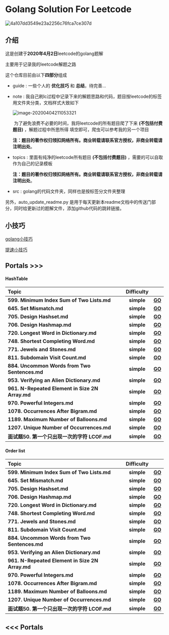 # Golang Solution For Leetcode



![4a107dd3549e23a2256c76fca7ce307d](https://tva1.sinaimg.cn/large/00831rSTgy1gdemdudz1dj30u00bbq36.jpg)

## 介绍

这是创建于**2020年4月2日**leetcode的golang题解

主要用于记录我的leetcode解题之路

这个仓库目前由以下**四部分**组成

* guide : 一些个人的 **优化技巧** 和 **总结**，待完善...

* note :  我自己刷lc过程中记录下来的解题思路和代码，题目按leetcode的标签用文件夹分类，文档样式大致如下

  ![image-20200404211053321](https://tva1.sinaimg.cn/large/00831rSTgy1gdi1k0f9c6j31410u0jup.jpg)

  ​		为了避免浪费不必要的时间，我将leetcode的所有题目爬了下来 **(不包括付费题目)** ，解题过程中所思所得	填空即可，爬虫可以参考我的另一个项目

  ​	**注：题目的著作权归领扣网络所有。商业转载请联系官方授权，非商业转载请注明出处**。

* topics : 里面有纯净的leetcode所有题目 **(不包括付费题目)** ，需要的可以自取作为自己的记录模板

  **注：题目的著作权归领扣网络所有。商业转载请联系官方授权，非商业转载请注明出处**。

* src : golang的代码文件夹，同样也是按标签分文件夹整理

另外，auto_update_readme.py 是用于每天更新本readme文档中的传送门部分，同时给更新过的题解文件，添加github代码的跳转链接。



## 小技巧

[golang小技巧](https://github.com/LZH139/leetcode_Go/blob/master/guide/golang%E5%B0%8F%E6%8A%80%E5%B7%A7.md)

[提速小技巧](https://github.com/LZH139/leetcode_Go/blob/master/guide/%E6%8F%90%E9%80%9F%E5%B0%8F%E6%8A%80%E5%B7%A7.md)



## Portals >>>
#### HashTable
| **Topic**                                   | **Difficulty** |                                                              |
| :-------------------------------------- | :--------: | :----------------------------------------------------------: |
| **599. Minimum Index Sum of Two Lists.md** | **simple** | **[GO](https://github%2Ecom/LZH139/leetcode_Go/blob/master/note/HashTable/simple/599%2E%20Minimum%20Index%20Sum%20of%20Two%20Lists%2Emd)** |
| **645. Set Mismatch.md** | **simple** | **[GO](https://github%2Ecom/LZH139/leetcode_Go/blob/master/note/HashTable/simple/645%2E%20Set%20Mismatch%2Emd)** |
| **705. Design Hashset.md** | **simple** | **[GO](https://github%2Ecom/LZH139/leetcode_Go/blob/master/note/HashTable/simple/705%2E%20Design%20Hashset%2Emd)** |
| **706. Design Hashmap.md** | **simple** | **[GO](https://github%2Ecom/LZH139/leetcode_Go/blob/master/note/HashTable/simple/706%2E%20Design%20Hashmap%2Emd)** |
| **720. Longest Word in Dictionary.md** | **simple** | **[GO](https://github%2Ecom/LZH139/leetcode_Go/blob/master/note/HashTable/simple/720%2E%20Longest%20Word%20in%20Dictionary%2Emd)** |
| **748. Shortest Completing Word.md** | **simple** | **[GO](https://github%2Ecom/LZH139/leetcode_Go/blob/master/note/HashTable/simple/748%2E%20Shortest%20Completing%20Word%2Emd)** |
| **771. Jewels and Stones.md** | **simple** | **[GO](https://github%2Ecom/LZH139/leetcode_Go/blob/master/note/HashTable/simple/771%2E%20Jewels%20and%20Stones%2Emd)** |
| **811. Subdomain Visit Count.md** | **simple** | **[GO](https://github%2Ecom/LZH139/leetcode_Go/blob/master/note/HashTable/simple/811%2E%20Subdomain%20Visit%20Count%2Emd)** |
| **884. Uncommon Words from Two Sentences.md** | **simple** | **[GO](https://github%2Ecom/LZH139/leetcode_Go/blob/master/note/HashTable/simple/884%2E%20Uncommon%20Words%20from%20Two%20Sentences%2Emd)** |
| **953. Verifying an Alien Dictionary.md** | **simple** | **[GO](https://github%2Ecom/LZH139/leetcode_Go/blob/master/note/HashTable/simple/953%2E%20Verifying%20an%20Alien%20Dictionary%2Emd)** |
| **961. N-Repeated Element in Size 2N Array.md** | **simple** | **[GO](https://github%2Ecom/LZH139/leetcode_Go/blob/master/note/HashTable/simple/961%2E%20N-Repeated%20Element%20in%20Size%202N%20Array%2Emd)** |
| **970. Powerful Integers.md** | **simple** | **[GO](https://github%2Ecom/LZH139/leetcode_Go/blob/master/note/HashTable/simple/970%2E%20Powerful%20Integers%2Emd)** |
| **1078. Occurrences After Bigram.md** | **simple** | **[GO](https://github%2Ecom/LZH139/leetcode_Go/blob/master/note/HashTable/simple/1078%2E%20Occurrences%20After%20Bigram%2Emd)** |
| **1189. Maximum Number of Balloons.md** | **simple** | **[GO](https://github%2Ecom/LZH139/leetcode_Go/blob/master/note/HashTable/simple/1189%2E%20Maximum%20Number%20of%20Balloons%2Emd)** |
| **1207. Unique Number of Occurrences.md** | **simple** | **[GO](https://github%2Ecom/LZH139/leetcode_Go/blob/master/note/HashTable/simple/1207%2E%20Unique%20Number%20of%20Occurrences%2Emd)** |
| **面试题50. 第一个只出现一次的字符  LCOF.md** | **simple** | **[GO](https://github%2Ecom/LZH139/leetcode_Go/blob/master/note/HashTable/simple/面试题50%2E%20第一个只出现一次的字符%20%20LCOF%2Emd)** |

#### Order list
| **Topic**                                   | **Difficulty** |                                                              |
| :-------------------------------------- | :--------: | :----------------------------------------------------------: |
| **599. Minimum Index Sum of Two Lists.md** | **simple** | **[GO](https://github%2Ecom/LZH139/leetcode_Go/blob/master/note/HashTable/simple/599%2E%20Minimum%20Index%20Sum%20of%20Two%20Lists%2Emd)** |
| **645. Set Mismatch.md** | **simple** | **[GO](https://github%2Ecom/LZH139/leetcode_Go/blob/master/note/HashTable/simple/645%2E%20Set%20Mismatch%2Emd)** |
| **705. Design Hashset.md** | **simple** | **[GO](https://github%2Ecom/LZH139/leetcode_Go/blob/master/note/HashTable/simple/705%2E%20Design%20Hashset%2Emd)** |
| **706. Design Hashmap.md** | **simple** | **[GO](https://github%2Ecom/LZH139/leetcode_Go/blob/master/note/HashTable/simple/706%2E%20Design%20Hashmap%2Emd)** |
| **720. Longest Word in Dictionary.md** | **simple** | **[GO](https://github%2Ecom/LZH139/leetcode_Go/blob/master/note/HashTable/simple/720%2E%20Longest%20Word%20in%20Dictionary%2Emd)** |
| **748. Shortest Completing Word.md** | **simple** | **[GO](https://github%2Ecom/LZH139/leetcode_Go/blob/master/note/HashTable/simple/748%2E%20Shortest%20Completing%20Word%2Emd)** |
| **771. Jewels and Stones.md** | **simple** | **[GO](https://github%2Ecom/LZH139/leetcode_Go/blob/master/note/HashTable/simple/771%2E%20Jewels%20and%20Stones%2Emd)** |
| **811. Subdomain Visit Count.md** | **simple** | **[GO](https://github%2Ecom/LZH139/leetcode_Go/blob/master/note/HashTable/simple/811%2E%20Subdomain%20Visit%20Count%2Emd)** |
| **884. Uncommon Words from Two Sentences.md** | **simple** | **[GO](https://github%2Ecom/LZH139/leetcode_Go/blob/master/note/HashTable/simple/884%2E%20Uncommon%20Words%20from%20Two%20Sentences%2Emd)** |
| **953. Verifying an Alien Dictionary.md** | **simple** | **[GO](https://github%2Ecom/LZH139/leetcode_Go/blob/master/note/HashTable/simple/953%2E%20Verifying%20an%20Alien%20Dictionary%2Emd)** |
| **961. N-Repeated Element in Size 2N Array.md** | **simple** | **[GO](https://github%2Ecom/LZH139/leetcode_Go/blob/master/note/HashTable/simple/961%2E%20N-Repeated%20Element%20in%20Size%202N%20Array%2Emd)** |
| **970. Powerful Integers.md** | **simple** | **[GO](https://github%2Ecom/LZH139/leetcode_Go/blob/master/note/HashTable/simple/970%2E%20Powerful%20Integers%2Emd)** |
| **1078. Occurrences After Bigram.md** | **simple** | **[GO](https://github%2Ecom/LZH139/leetcode_Go/blob/master/note/HashTable/simple/1078%2E%20Occurrences%20After%20Bigram%2Emd)** |
| **1189. Maximum Number of Balloons.md** | **simple** | **[GO](https://github%2Ecom/LZH139/leetcode_Go/blob/master/note/HashTable/simple/1189%2E%20Maximum%20Number%20of%20Balloons%2Emd)** |
| **1207. Unique Number of Occurrences.md** | **simple** | **[GO](https://github%2Ecom/LZH139/leetcode_Go/blob/master/note/HashTable/simple/1207%2E%20Unique%20Number%20of%20Occurrences%2Emd)** |
| **面试题50. 第一个只出现一次的字符  LCOF.md** | **simple** | **[GO](https://github%2Ecom/LZH139/leetcode_Go/blob/master/note/HashTable/simple/面试题50%2E%20第一个只出现一次的字符%20%20LCOF%2Emd)** |

## <<< Portals

